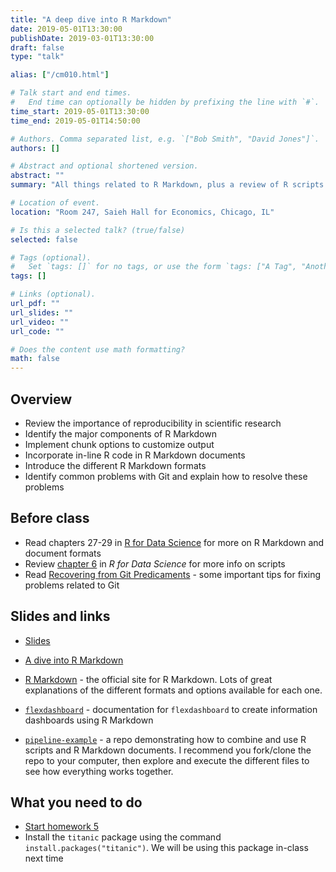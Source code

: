 ```yaml
---
title: "A deep dive into R Markdown"
date: 2019-05-01T13:30:00
publishDate: 2019-03-01T13:30:00
draft: false
type: "talk"

alias: ["/cm010.html"]

# Talk start and end times.
#   End time can optionally be hidden by prefixing the line with `#`.
time_start: 2019-05-01T13:30:00
time_end: 2019-05-01T14:50:00

# Authors. Comma separated list, e.g. `["Bob Smith", "David Jones"]`.
authors: []

# Abstract and optional shortened version.
abstract: ""
summary: "All things related to R Markdown, plus a review of R scripts and Git troubleshooting."

# Location of event.
location: "Room 247, Saieh Hall for Economics, Chicago, IL"

# Is this a selected talk? (true/false)
selected: false

# Tags (optional).
#   Set `tags: []` for no tags, or use the form `tags: ["A Tag", "Another Tag"]` for one or more tags.
tags: []

# Links (optional).
url_pdf: ""
url_slides: ""
url_video: ""
url_code: ""

# Does the content use math formatting?
math: false
---
```




## Overview

* Review the importance of reproducibility in scientific research
* Identify the major components of R Markdown
* Implement chunk options to customize output
* Incorporate in-line R code in R Markdown documents
* Introduce the different R Markdown formats
* Identify common problems with Git and explain how to resolve these problems

## Before class

* Read chapters 27-29 in [R for Data Science](http://r4ds.had.co.nz) for more on R Markdown and document formats
* Review [chapter 6](http://r4ds.had.co.nz/workflow-scripts.html) in *R for Data Science* for more info on scripts
* Read [Recovering from Git Predicaments](git_more.html) - some important tips for fixing problems related to Git

## Slides and links

* [Slides](extras/cm010_slides.html)
* [A dive into R Markdown](program_rmarkdown.html)

* [R Markdown](http://rmarkdown.rstudio.com/) - the official site for R Markdown. Lots of great explanations of the different formats and options available for each one.
* [`flexdashboard`](https://rmarkdown.rstudio.com/flexdashboard/) - documentation for `flexdashboard` to create information dashboards using R Markdown
* [`pipeline-example`](https://github.com/uc-cfss/pipeline-example) - a repo demonstrating how to combine and use R scripts and R Markdown documents. I recommend you fork/clone the repo to your computer, then explore and execute the different files to see how everything works together.

## What you need to do

* [Start homework 5](hw05-reproducible-research.html)
* Install the `titanic` package using the command `install.packages("titanic")`. We will be using this package in-class next time
